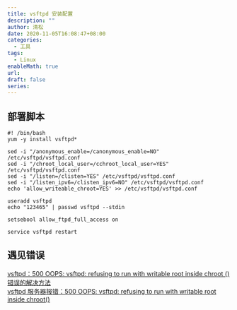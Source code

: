 ```yaml
---
title: vsftpd 安装配置
description: ""
author: 清松
date: 2020-11-05T16:08:47+08:00
categories:
  - 工具
tags:
  - Linux
enableMath: true
url: 
draft: false
series:
---
```

## 部署脚本
``` shell
#! /bin/bash
yum -y install vsftpd*

sed -i "/anonymous_enable=/canonymous_enable=NO" /etc/vsftpd/vsftpd.conf
sed -i "/chroot_local_user=/cchroot_local_user=YES" /etc/vsftpd/vsftpd.conf
sed -i "/listen=/clisten=YES" /etc/vsftpd/vsftpd.conf
sed -i "/listen_ipv6=/clisten_ipv6=NO" /etc/vsftpd/vsftpd.conf
echo 'allow_writeable_chroot=YES' >> /etc/vsftpd/vsftpd.conf

useradd vsftpd 
echo "123465" | passwd vsftpd --stdin

setsebool allow_ftpd_full_access on

service vsftpd restart
```

## 遇见错误
[vsftpd：500 OOPS: vsftpd: refusing to run with writable root inside chroot ()错误的解决方法](https://blog.csdn.net/bluishglc/article/details/42399439)  
[vsftpd 服务器报错：500 OOPS: vsftpd: refusing to run with writable root inside chroot()](https://blog.51cto.com/kisuntech/1308314)